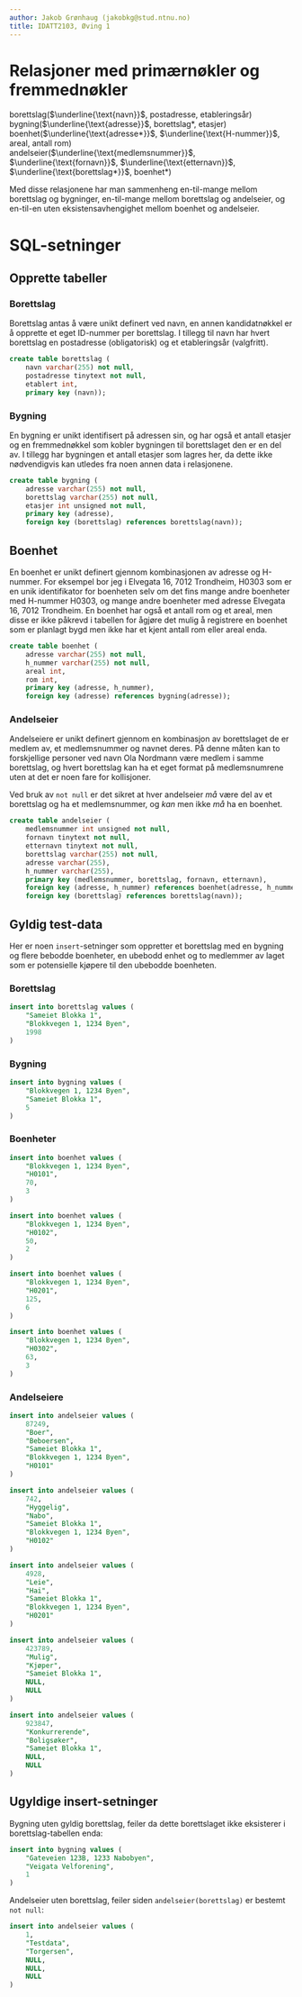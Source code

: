 ```yaml
---
author: Jakob Grønhaug (jakobkg@stud.ntnu.no)
title: IDATT2103, Øving 1
---
```


# Relasjoner med primærnøkler og fremmednøkler

borettslag($\underline{\text{navn}}$, postadresse, etableringsår)\
bygning($\underline{\text{adresse}}$, borettslag\*, etasjer)\
boenhet($\underline{\text{adresse*}}$, $\underline{\text{H-nummer}}$, areal, antall rom)\
andelseier($\underline{\text{medlemsnummer}}$, $\underline{\text{fornavn}}$, $\underline{\text{etternavn}}$, $\underline{\text{borettslag*}}$, boenhet\*)

Med disse relasjonene har man sammenheng en-til-mange mellom borettslag og bygninger, en-til-mange mellom borettslag og andelseier, og en-til-en uten eksistensavhengighet mellom boenhet og andelseier.

# SQL-setninger

## Opprette tabeller

### Borettslag

Borettslag antas å være unikt definert ved navn, en annen kandidatnøkkel er å opprette et eget ID-nummer per borettslag. I tillegg til navn har hvert borettslag en postadresse (obligatorisk) og et etableringsår (valgfritt).

```sql
create table borettslag (
    navn varchar(255) not null,
    postadresse tinytext not null,
    etablert int,
    primary key (navn));
```

### Bygning

En bygning er unikt identifisert på adressen sin, og har også et antall etasjer og en fremmednøkkel som kobler bygningen til borettslaget den er en del av. I tillegg har bygningen et antall etasjer som lagres her, da dette ikke nødvendigvis kan utledes fra noen annen data i relasjonene.


```sql
create table bygning (
    adresse varchar(255) not null,
    borettslag varchar(255) not null,
    etasjer int unsigned not null,
    primary key (adresse),
    foreign key (borettslag) references borettslag(navn));
```

## Boenhet

En boenhet er unikt definert gjennom kombinasjonen av adresse og H-nummer. For eksempel bor jeg i Elvegata 16, 7012 Trondheim, H0303 som er en unik identifikator for boenheten selv om det fins mange andre boenheter med H-nummer H0303, og mange andre boenheter med adresse Elvegata 16, 7012 Trondheim. En boenhet har også et antall rom og et areal, men disse er ikke påkrevd i tabellen for ågjøre det mulig å registrere en boenhet som er planlagt bygd men ikke har et kjent antall rom eller areal enda.

```sql
create table boenhet (
    adresse varchar(255) not null,
    h_nummer varchar(255) not null,
    areal int,
    rom int,
    primary key (adresse, h_nummer),
    foreign key (adresse) references bygning(adresse));
```

### Andelseier

Andelseiere er unikt definert gjennom en kombinasjon av borettslaget de er medlem av, et medlemsnummer og navnet deres. På denne måten kan to forskjellige personer ved navn Ola Nordmann være medlem i samme borettslag, og hvert borettslag kan ha et eget format på medlemsnumrene uten at det er noen fare for kollisjoner.

Ved bruk av `not null` er det sikret at hver andelseier *må* være del av et borettslag og ha et medlemsnummer, og *kan* men ikke *må* ha en boenhet.

```sql
create table andelseier (
    medlemsnummer int unsigned not null,
    fornavn tinytext not null,
    etternavn tinytext not null,
    borettslag varchar(255) not null,
    adresse varchar(255),
    h_nummer varchar(255),
    primary key (medlemsnummer, borettslag, fornavn, etternavn),
    foreign key (adresse, h_nummer) references boenhet(adresse, h_nummer),
    foreign key (borettslag) references borettslag(navn));
```

## Gyldig test-data

Her er noen `insert`-setninger som oppretter et borettslag med en bygning og flere bebodde boenheter, en ubebodd enhet og to medlemmer av laget som er potensielle kjøpere til den ubebodde boenheten.

### Borettslag

```sql
insert into borettslag values (
    "Sameiet Blokka 1",
    "Blokkvegen 1, 1234 Byen",
    1998
)
```

### Bygning

```sql
insert into bygning values (
    "Blokkvegen 1, 1234 Byen",
    "Sameiet Blokka 1",
    5
)
```

### Boenheter

```sql
insert into boenhet values (
    "Blokkvegen 1, 1234 Byen",
    "H0101",
    70,
    3
)
```

```sql
insert into boenhet values (
    "Blokkvegen 1, 1234 Byen",
    "H0102",
    50,
    2
)
```

```sql
insert into boenhet values (
    "Blokkvegen 1, 1234 Byen",
    "H0201",
    125,
    6
)
```

```sql
insert into boenhet values (
    "Blokkvegen 1, 1234 Byen",
    "H0302",
    63,
    3
)
```

### Andelseiere

```sql
insert into andelseier values (
    87249,
    "Boer",
    "Beboersen",
    "Sameiet Blokka 1",
    "Blokkvegen 1, 1234 Byen",
    "H0101"
)
```

```sql
insert into andelseier values (
    742,
    "Hyggelig",
    "Nabo",
    "Sameiet Blokka 1",
    "Blokkvegen 1, 1234 Byen",
    "H0102"
)
```

```sql
insert into andelseier values (
    4928,
    "Leie",
    "Hai",
    "Sameiet Blokka 1",
    "Blokkvegen 1, 1234 Byen",
    "H0201"
)
```

```sql
insert into andelseier values (
    423789,
    "Mulig",
    "Kjøper",
    "Sameiet Blokka 1",
    NULL,
    NULL
)
```

```sql
insert into andelseier values (
    923847,
    "Konkurrerende",
    "Boligsøker",
    "Sameiet Blokka 1",
    NULL,
    NULL
)
```

## Ugyldige insert-setninger

Bygning uten gyldig borettslag, feiler da dette borettslaget ikke eksisterer i borettslag-tabellen enda:

```sql
insert into bygning values (
    "Gateveien 123B, 1233 Nabobyen",
    "Veigata Velforening",
    1
)
```

Andelseier uten borettslag, feiler siden `andelseier(borettslag)` er bestemt `not null`:

```sql
insert into andelseier values (
    1,
    "Testdata",
    "Torgersen",
    NULL,
    NULL,
    NULL
)
```
